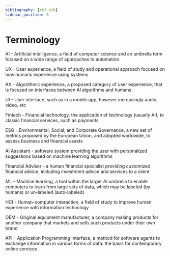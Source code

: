 ```yaml
---
bibliography: [ref.bib]
sidebar_position: 8
---
```



# Terminology

AI - Artificial intelligence, a field of computer science and an umbrella term focused on a wide range of approaches to automation

UX - User experience, a field of study and operational approach focused on how humans experience using systems

AX - Algorithmic experience, a proposed category of user experience, that is focused on interfaces between AI algorithms and humans

UI - User interface, such as in a mobile app, however increasingly audio, video, etc

Fintech - Financial technology, the application of technology (usually AI), to classic financial services, such as payments

ESG - Environmental, Social, and Corporate Governance, a new set of metrics proposed by the European Union, and adopted worldwide, to assess business and financial assets

AI Assistant - software system providing the user with personalized suggestions based on machine learning algorithms

Financial Advisor - a human financial specialist providing customized financial advice, including investment advice and services to a client

ML - Machine learning, a tool within the larger AI umbrella to enable computers to learn from large sets of data, which may be labeled (by humans) or un-labeled (auto-labeled)

HCI - Human-computer interaction, a field of study to improve human experience with information technology

OEM - Original equipment manufacturer, a company making products for another company that markets and sells such products under their own brand

API - Application Programming Interface, a method for software agents to exchange information in various forms of data: the basis for contemporary online services


